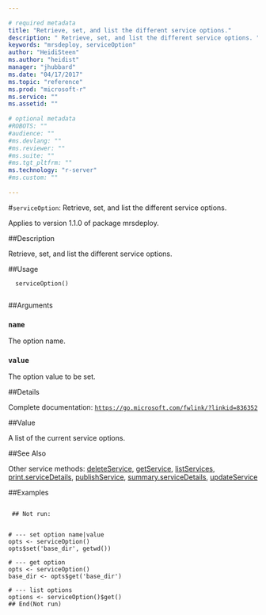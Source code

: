 ```yaml
--- 
 
# required metadata 
title: "Retrieve, set, and list the different service options." 
description: " Retrieve, set, and list the different service options. " 
keywords: "mrsdeploy, serviceOption" 
author: "HeidiSteen"
ms.author: "heidist" 
manager: "jhubbard" 
ms.date: "04/17/2017" 
ms.topic: "reference" 
ms.prod: "microsoft-r" 
ms.service: "" 
ms.assetid: "" 
 
# optional metadata 
#ROBOTS: "" 
#audience: "" 
#ms.devlang: "" 
#ms.reviewer: "" 
#ms.suite: "" 
#ms.tgt_pltfrm: "" 
ms.technology: "r-server" 
#ms.custom: "" 
 
--- 
```

 
 
 
 
 #`serviceOption`: Retrieve, set, and list the different service options.

 Applies to version 1.1.0 of package mrsdeploy.
 
 ##Description
 
Retrieve, set, and list the different service options.
 
 
 ##Usage

```   
  serviceOption()
 
```
 
 ##Arguments

   
  
 ### `name`
 The option name. 
  
  
  
 ### `value`
 The option value to be set. 
  
 
 
 ##Details
 
Complete documentation: [`https://go.microsoft.com/fwlink/?linkid=836352`](https://go.microsoft.com/fwlink/?linkid=836352)

 
 
 ##Value
 
A list of the current service options.
 
 ##See Also
 
Other service methods: [deleteService](deleteservice.md),
[getService](getservice.md), [listServices](listservices.md),
[print.serviceDetails](print-servicedetails.md),
[publishService](publishservice.md),
[summary.serviceDetails](summary-servicedetails.md),
[updateService](updateservice.md)
   
 ##Examples

 ```
   
  ## Not run:
 

# --- set option name|value
opts <- serviceOption()
opts$set('base_dir', getwd())

# --- get option
opts <- serviceOption()
base_dir <- opts$get('base_dir')

# --- list options
options <- serviceOption()$get()
 ## End(Not run) 
  
 
```
 
 
